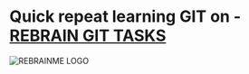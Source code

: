 # Quick repeat learning GIT on - [REBRAIN GIT TASKS](https://rebrainme.com)
![REBRAINME LOGO](https://www.google.com/url?sa=i&url=https%3A%2F%2Frebrainme.com%2F&psig=AOvVaw0e0td-nkCToD6MOFTnxhcd&ust=1674063851329000&source=images&cd=vfe&ved=0CBAQjRxqFwoTCMiIlY6Uz_wCFQAAAAAdAAAAABAD)
